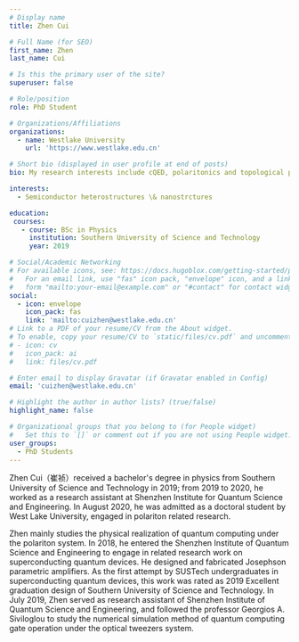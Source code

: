 ```yaml
---
# Display name
title: Zhen Cui

# Full Name (for SEO)
first_name: Zhen
last_name: Cui

# Is this the primary user of the site?
superuser: false

# Role/position
role: PhD Student

# Organizations/Affiliations
organizations:
  - name: Westlake University
    url: 'https://www.westlake.edu.cn'

# Short bio (displayed in user profile at end of posts)
bio: My research interests include cQED, polaritonics and topological photonics.

interests:
  - Semiconductor heterostructures \& nanostrctures 

education:
 courses:
   - course: BSc in Physics
     institution: Southern University of Science and Technology
     year: 2019

# Social/Academic Networking
# For available icons, see: https://docs.hugoblox.com/getting-started/page-builder/#icons
#   For an email link, use "fas" icon pack, "envelope" icon, and a link in the
#   form "mailto:your-email@example.com" or "#contact" for contact widget.
social:
  - icon: envelope
    icon_pack: fas
    link: 'mailto:cuizhen@westlake.edu.cn'
# Link to a PDF of your resume/CV from the About widget.
# To enable, copy your resume/CV to `static/files/cv.pdf` and uncomment the lines below.
# - icon: cv
#   icon_pack: ai
#   link: files/cv.pdf

# Enter email to display Gravatar (if Gravatar enabled in Config)
email: 'cuizhen@westlake.edu.cn'

# Highlight the author in author lists? (true/false)
highlight_name: false

# Organizational groups that you belong to (for People widget)
#   Set this to `[]` or comment out if you are not using People widget.
user_groups:
  - PhD Students
---
```


Zhen Cui（崔祯）received a bachelor's degree in physics from Southern University of Science and Technology in 2019; from 2019 to 2020, he worked as a research assistant at Shenzhen Institute for Quantum Science and Engineering. In August 2020, he was admitted as a doctoral student by West Lake University, engaged in polariton related research.

Zhen mainly studies the physical realization of quantum computing under the polariton system. In 2018, he entered the Shenzhen Institute of Quantum Science and Engineering to engage in related research work on superconducting quantum devices. He designed and fabricated Josephson parametric amplifiers. As the first attempt by SUSTech undergraduates in superconducting quantum devices, this work was rated as 2019 Excellent graduation design of Southern University of Science and Technology. In July 2019, Zhen served as research assistant of Shenzhen Institute of Quantum Science and Engineering, and followed the professor Georgios A. Siviloglou to study the numerical simulation method of quantum computing gate operation under the optical tweezers system.
